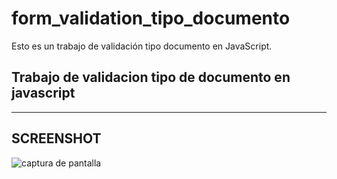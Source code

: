 # form_validation_tipo_documento
Esto es un trabajo de validación tipo documento en JavaScript.

## Trabajo de validacion tipo de documento en javascript
---
## SCREENSHOT
![captura de pantalla](http://imgfz.com/i/hI6UYrX.jpeg)
